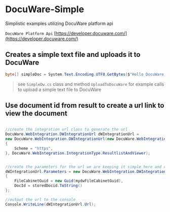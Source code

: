 # DocuWare-Simple
Simplistic examples utilizing DocuWare platform api

`DocuWare Platform Api`
[https://developer.docuware.com/](https://developer.docuware.com/)

## Creates a simple text file and uploads it to DocuWare
```csharp
byte[] simpleDoc = System.Text.Encoding.UTF8.GetBytes($"Hello DocuWare - From text on this fine day {DateTime.Now.ToLongDateString()}");

```

> see `SimpleDw.cs` class and method `UploadToDocuWare` for example calls to upload a simple text file to DocuWare


## Use document id from result to create a url link to view the document
```csharp

//create the integration url class to generate the url
DocuWare.WebIntegration.DWIntegrationUrl dWIntegrationUrl = 
new DocuWare.WebIntegration.DWIntegrationUrl(new DocuWare.WebIntegration.DWIntegrationInfo(mydwPlatformUrl + "/WebClient", false)
{
    Scheme = "https",
}, DocuWare.WebIntegration.IntegrationType.ResultlistAndViewer);


//create the parameters for the url we are keeping it simple here and using the file cabinet guid and the doc id
dWIntegrationUrl.Parameters = new DocuWare.WebIntegration.DWIntegrationUrlParameters(DocuWare.WebIntegration.IntegrationType.ResultlistAndViewer)
{
    FileCabinetGuid = new Guid(mydwFileCabinetGuid),
    DocId = storedDocid.ToString()
};

//output the url to the console
Console.WriteLine(dWIntegrationUrl.Url);

```
